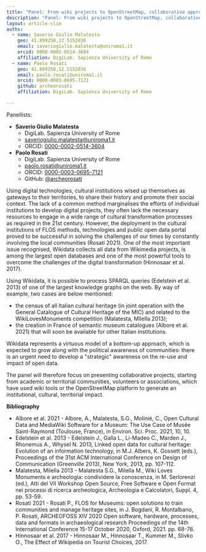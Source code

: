 ```yaml
---
title: "Panel: From wiki projects to OpenStreetMap, collaborative approaches to open data creation: problems, case studies, territorial and cultural impact"
description: "Panel: From wiki projects to OpenStreetMap, collaborative approaches to open data creation: problems, case studies, territorial and cultural impact"
layout: article-slim
auths:
  - name: Saverio Giulio Malatesta
    geo: 41.899258,12.5152836
    email: saveriogiulio.malatesta@uniroma1.it
    orcid: 0000-0002-0514-3604
    affiliation: DigiLab. Sapienza University of Rome
  - name: Paolo Rosati
    geo: 41.899258,12.5152836
    email: paolo.rosati@uniroma1.it
    orcid: 0000-0003-0695-7121
    github: archeorosati
    affiliation: DigiLab. Sapienza University of Rome

---
```


Panellists:
- **Saverio Giulio Malatesta**
    -   DigiLab. Sapienza University of Rome
    -   [saveriogiulio.malatesta@uniroma1.it](mailto:saveriogiulio.malatesta@uniroma1.it)
    -   ORCID: [0000-0002-0514-3604](https://orcid.org/0000-0002-0514-3604)
- **Paolo Rosati**
    -   DigiLab. Sapienza University of Rome
    -   [paolo.rosati@uniroma1.it](mailto:paolo.rosati@uniroma1.it)
    -   ORCID: [0000-0003-0695-7121](https://orcid.org/0000-0003-0695-7121)
    -   GitHub: [@archeorosati](https://github.com/archeorosati)

Using digital technologies, cultural institutions wised up themselves as gateways to their territories, to share their history and promote their social context. The lack of a common method marginalises the efforts of individual institutions to develop digital projects, they often lack the necessary resources to engage in a wide range of cultural transformation processes as required in the 21st century. However, the deployment in the cultural institutions of FLOS methods, technologies and public open data portal proved to be successful in solving the challenges of our times by constantly involving the local communities (Rosati 2021). One of the most important issue recognised, Wikidata collects all data from Wikimedia projects, is among the largest open databases and one of the most powerful tools to overcome the challenges of the digital transformation (Hinnosaar et al. 2017). 

Using Wikidata, it is possible to process SPARQL queries (Edelstein et al. 2013) of one of the largest knowledge graphs on the web. By way of example, two cases are below mentioned:

- the census of all Italian cultural heritage (in joint operation with the General Catalogue of Cultural Heritage of the MIC) and related to the WikiLovesMonuments competition (Malatesta, Milella 2013);
- the creation in France of semantic museum catalogues (Albore et al. 2021) that will soon be available for other Italian institutions.

Wikidata represents a virtuous model of a bottom-up approach, which is expected to grow along with the political awareness of communities: there is an urgent need to develop a "strategic" awareness on the re-use and impact of open data.

The panel will therefore focus on presenting collaborative projects, starting from academic or territorial communities, volunteers or associations, which have used wiki tools or the OpenStreetMap platform to generate an institutional, cultural, territorial impact.

**Bibliography**
- Albore et al. 2021 - Albore, A., Malatesta, S.G., Molinié, C., Open Cultural Data and MediaWiki Software for a Museum: The Use Case of Musée Saint-Raymond (Toulouse, France), in Environ. Sci. Proc. 2021, 10, 10.
- Edelstein et al. 2013 - Edelstein J., Galla L., Li-Madeo C., Marden J., Rhonemus A., Whysel N. 2013, Linked open data for cultural heritage: Evolution of an information technology, in M.J. Albers, K. Gossett (eds.), Proceedings of the 31st ACM International Conference on Design of Communication (Greenville 2013), New York, 2013, pp. 107-112.
- Malatesta, Milella 2013 - Malatesta S.G., Milella M., Wiki Loves Monuments e archeologia: condividere la conoscenza, in M. Serlorenzi (ed.), Atti del VII Workshop Open Source, Free Software e Open Format nei processi di ricerca archeologica, Archeologia e Calcolatori, Suppl. 4, pp. 53-59.
- Rosati 2021 - Rosati P., FLOS for Museums: open solutions to train communities and manage heritage sites, in J. Bogdani, R. Montalbano, P. Rosati, ARCHEOFOSS XIV 2020 Open software, hardware, processes, data and formats in archaeological research Proceedings of the 14th International Conference 15-17 October 2020, Oxford, 2021. pp. 68-78.
- Hinnosaar et al. 2017 - Hinnosaar M., Hinnosaar T., Kummer M., Slivko O., The Effect of Wikipedia on Tourist Choices, 2017.